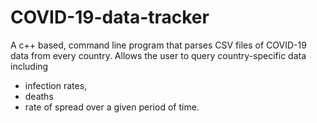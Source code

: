 # COVID-19-data-tracker
A c++ based, command line program that parses CSV files of COVID-19 data from every country. 
Allows the user to query country-specific data including 
- infection rates, 
- deaths 
- rate of spread over a given period of time.



